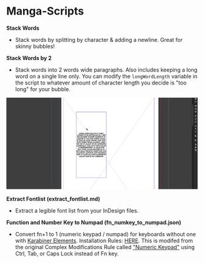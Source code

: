 # Manga-Scripts

**Stack Words**
* Stack words by splitting by <space> character & adding a newline. Great for skinny bubbles!

**Stack Words by 2**
* Stack words into 2 words wide paragraphs. Also includes keeping a long word on a single line only. You can modify the `longWordLength` variable in the script to whatever amount of character length you decide is "too long" for your bubble.

![alt text](https://github.com/kpossibles/Manga-Scripts/blob/master/images/StackWordsBy2.gif "Stack Words by 2 script in action on InDesign")

**Extract Fontlist (extract_fontlist.md)**
* Extract a legible font list from your InDesign files.

**Function and Number Key to Numpad (fn_numkey_to_numpad.json)**
* Convert fn+1 to 1 (numeric keypad / numpad) for keyboards without one with [Karabiner Elements](https://pqrs.org/osx/karabiner/). Installation Rules: [HERE](https://github.com/pqrs-org/KE-complex_modifications#testing-your-own-rules). This is modifed from the original Complex Modifications Rule called ["Numeric Keypad"](https://pqrs.org/osx/karabiner/complex_modifications/) using Ctrl, Tab, or Caps Lock instead of Fn key.
